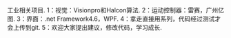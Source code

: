 工业相关项目.
1：视觉：Visionpro和Halcon算法.
2：运动控制器：雷赛，广州亿图.
3：界面：.net Framework4.6，WPF.
4：拿走直接用系列，代码经过测试才会上传到git.
5：欢迎大家提出建议，修改代码，学习成长.
